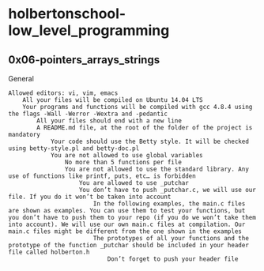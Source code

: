 # holbertonschool-low_level_programming
## 0x06-pointers_arrays_strings

General

    Allowed editors: vi, vim, emacs
        All your files will be compiled on Ubuntu 14.04 LTS
	    Your programs and functions will be compiled with gcc 4.8.4 using the flags -Wall -Werror -Wextra and -pedantic
	        All your files should end with a new line
		    A README.md file, at the root of the folder of the project is mandatory
		        Your code should use the Betty style. It will be checked using betty-style.pl and betty-doc.pl
			    You are not allowed to use global variables
			        No more than 5 functions per file
				    You are not allowed to use the standard library. Any use of functions like printf, puts, etc… is forbidden
				        You are allowed to use _putchar
					    You don’t have to push _putchar.c, we will use our file. If you do it won’t be taken into account
					        In the following examples, the main.c files are shown as examples. You can use them to test your functions, but you don’t have to push them to your repo (if you do we won’t take them into account). We will use our own main.c files at compilation. Our main.c files might be different from the one shown in the examples
						    The prototypes of all your functions and the prototype of the function _putchar should be included in your header file called holberton.h
						        Don’t forget to push your header file

